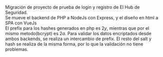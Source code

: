 Migración de proyecto de prueba de login y registro de El Hub de Seguridad.<br>
Se mueve el backend de PHP a NodeJs con Express, y el diseño en html a SPA con VueJs <br>
El prefix para los hashes generados en php es $2y$, mientras que por el mismo metodo(bcrypt) es $2a$. Para validar los datos encriptados desde ambos backends, se realiza un intercambio de prefix. El resto del salt y hash se realiza de la misma forma, por lo que la validación no tiene problemas.
